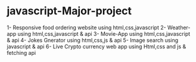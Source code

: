 # javascript-Major-project
1- Responsive food ordering website using html,css,javascript
2- Weather-app using html,css,javascript & api
3- Movie-App using html,css,javascript & api
4- Jokes Gnerator using html,css,js & api
5- Image search using javascript & api
6- Live Crypto currency web app using Html,css and js & fetching api
